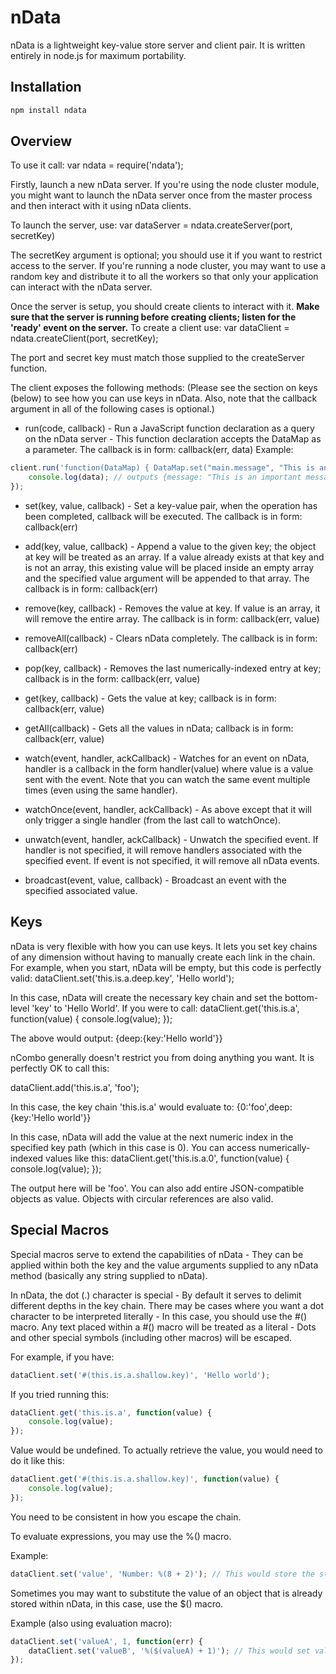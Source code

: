 nData
======

nData is a lightweight key-value store server and client pair.
It is written entirely in node.js for maximum portability.

## Installation

```bash
npm install ndata
```

## Overview

To use it call:
var ndata = require('ndata');

Firstly, launch a new nData server. If you're using the node cluster module, you might want to launch the nData server once 
from the master process and then interact with it using nData clients.

To launch the server, use:
var dataServer = ndata.createServer(port, secretKey)

The secretKey argument is optional; you should use it if you want to restrict access to the server.
If you're running a node cluster, you may want to use a random key and distribute it to all the workers so that only
your application can interact with the nData server.

Once the server is setup, you should create clients to interact with it. **Make sure that the server is running before creating clients; listen for the 'ready' event on the server.**
To create a client use:
var dataClient = ndata.createClient(port, secretKey);

The port and secret key must match those supplied to the createServer function.

The client exposes the following methods:
(Please see the section on keys (below) to see how you can use keys in nData.
Also, note that the callback argument in all of the following cases is optional.)

- run(code, callback) - Run a JavaScript function declaration as a query on the nData server - This function declaration accepts the DataMap as a parameter. The callback is in form: callback(err, data) Example:

```js
client.run('function(DataMap) { DataMap.set("main.message", "This is an important message"); return DataMap.get("main"); }', function(err, data) {
	console.log(data); // outputs {message: "This is an important message"}
});
```

- set(key, value, callback) - Set a key-value pair, when the operation has been completed, callback will be executed.
The callback is in form: callback(err)

- add(key, value, callback) - Append a value to the given key; the object at key will be treated as an array. If a value already exists at that key and is not an array,
this existing value will be placed inside an empty array and the specified value argument will be appended to that array.
The callback is in form: callback(err)

- remove(key, callback) - Removes the value at key. If value is an array, it will remove the entire array.
The callback is in form: callback(err, value)

- removeAll(callback) - Clears nData completely.
The callback is in form: callback(err)

- pop(key, callback) - Removes the last numerically-indexed entry at key; callback is in the form: callback(err, value)

- get(key, callback) - Gets the value at key; callback is in form: callback(err, value)

- getAll(callback) - Gets all the values in nData; callback is in form: callback(err, value)

- watch(event, handler, ackCallback) - Watches for an event on nData, handler is a callback in the form handler(value) where value is a value sent with the event.
Note that you can watch the same event multiple times (even using the same handler).

- watchOnce(event, handler, ackCallback) - As above except that it will only trigger a single handler (from the last call to watchOnce).

- unwatch(event, handler, ackCallback) - Unwatch the specified event. If handler is not specified, it will remove handlers associated with the specified event.
If event is not specified, it will remove all nData events.

- broadcast(event, value, callback) - Broadcast an event with the specified associated value.

## Keys

nData is very flexible with how you can use keys. It lets you set key chains of any dimension without having to manually create each link in the chain.
For example, when you start, nData will be empty, but this code is perfectly valid:
dataClient.set('this.is.a.deep.key', 'Hello world');

In this case, nData will create the necessary key chain and set the bottom-level 'key' to 'Hello World'.
If you were to call:
dataClient.get('this.is.a', function(value) {
	console.log(value);
});

The above would output: {deep:{key:'Hello world'}}

nCombo generally doesn't restrict you from doing anything you want. It is perfectly OK to call this:

dataClient.add('this.is.a', 'foo');

In this case, the key chain 'this.is.a' would evaluate to:
{0:'foo',deep:{key:'Hello world'}}

In this case, nData will add the value at the next numeric index in the specified key path (which in this case is 0).
You can access numerically-indexed values like this:
dataClient.get('this.is.a.0', function(value) {
	console.log(value);
});

The output here will be 'foo'.
You can also add entire JSON-compatible objects as value. Objects with circular references are also valid.


## Special Macros

Special macros serve to extend the capabilities of nData - They can be applied within both the key and the value arguments supplied to any nData method (basically any string supplied to nData).

In nData, the dot (.) character is special - By default it serves to delimit different depths in the key chain.
There may be cases where you want a dot character to be interpreted literally - In this case, you should use the #() macro.
Any text placed within a #() macro will be treated as a literal - Dots and other special symbols (including other macros) will be escaped.

For example, if you have:

```js
dataClient.set('#(this.is.a.shallow.key)', 'Hello world');
```

If you tried running this:

```js
dataClient.get('this.is.a', function(value) {
	console.log(value);
});
```

Value would be undefined.
To actually retrieve the value, you would need to do it like this:

```js
dataClient.get('#(this.is.a.shallow.key)', function(value) {
	console.log(value);
});
```

You need to be consistent in how you escape the chain.

To evaluate expressions, you may use the %() macro.

Example:

```js
dataClient.set('value', 'Number: %(8 + 2)'); // This would store the string 'Number: 10'
```

Sometimes you may want to substitute the value of an object that is already stored within nData, in this case, use the $() macro.

Example (also using evaluation macro):

```js
dataClient.set('valueA', 1, function(err) {
	dataClient.set('valueB', '%($(valueA) + 1)'); // This would set valueB to the number 2
});
```